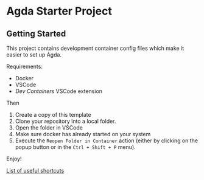 # Agda Starter Project

## Getting Started
This project contains development container config files which make it easier to set up Agda.

Requirements:
 - Docker
 - VSCode
 - _Dev Containers_ VSCode extension 

Then
1. Create a copy of this template
2. Clone your repository into a local folder.
3. Open the folder in VSCode
4. Make sure docker has already started on your system
5. Execute the `Reopen Folder in Container` action (either by clicking on the popup button or in the `Ctrl + Shift + P` menu).

Enjoy!

[List of useful shortcuts](https://github.com/banacorn/agda-mode-vscode)
